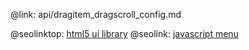 @link: api/dragitem_dragscroll_config.md

@seolinktop: [html5 ui library](https://webix.com)
@seolink: [javascript menu](https://webix.com/widget/menu/)